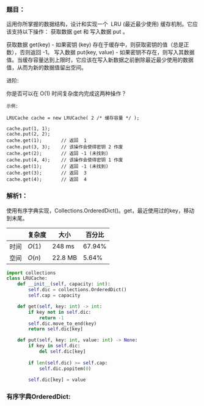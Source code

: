 ### 题目：
运用你所掌握的数据结构，设计和实现一个  LRU (最近最少使用) 缓存机制。它应该支持以下操作： 获取数据 get 和 写入数据 put 。

获取数据 get(key) - 如果密钥 (key) 存在于缓存中，则获取密钥的值（总是正数），否则返回 -1。
写入数据 put(key, value) - 如果密钥不存在，则写入其数据值。当缓存容量达到上限时，它应该在写入新数据之前删除最近最少使用的数据值，从而为新的数据值留出空间。

进阶:

你是否可以在 O(1) 时间复杂度内完成这两种操作？

```
示例:

LRUCache cache = new LRUCache( 2 /* 缓存容量 */ );

cache.put(1, 1);
cache.put(2, 2);
cache.get(1);       // 返回  1
cache.put(3, 3);    // 该操作会使得密钥 2 作废
cache.get(2);       // 返回 -1 (未找到)
cache.put(4, 4);    // 该操作会使得密钥 1 作废
cache.get(1);       // 返回 -1 (未找到)
cache.get(3);       // 返回  3
cache.get(4);       // 返回  4
```

### 解析1：
使用有序字典实现，Collections.OrderedDict()。get，最近使用过的key，移动到末尾。

|  |复杂度|大小|百分比|
|--|--|--|--|
|时间|$O(1)$|248 ms|67.94%|
|空间|$O(n)$|22.8 MB|5.64%|

```python
import collections
class LRUCache:
    def __init__(self, capacity: int):
        self.dic = collections.OrderedDict()
        self.cap = capacity

    def get(self, key: int) -> int:
        if key not in self.dic:
            return -1
        self.dic.move_to_end(key)
        return self.dic[key]

    def put(self, key: int, value: int) -> None:
        if key in self.dic:
            del self.dic[key]
        
        if len(self.dic) >= self.cap:
            self.dic.popitem(0)
        
        self.dic[key] = value
```

### 有序字典OrderedDict:
